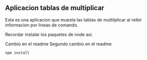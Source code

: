## Aplicacion tablas de multiplicar

Esta es una aplicacion que muesta las tablas de multilplicar al reibir informacion por lineas de comando.


Recordar instalar los paquetes de node asi. 

Cambio en el readme
Segundo cambio en el readme
```
npm install

```
